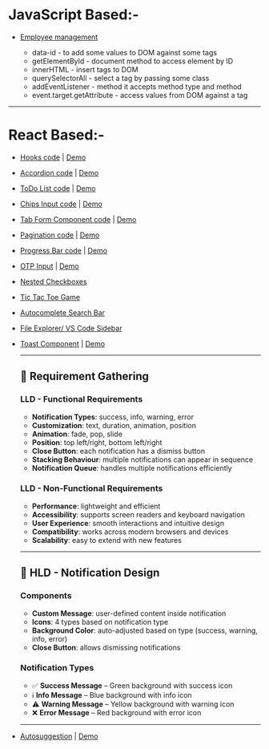 # JavaScript Based:-

- [Employee management](https://codesandbox.io/p/sandbox/employee-management-5n37xx)

    - data-id - to add some values to DOM against some tags
    - getElementById - document method to access element by ID
    - innerHTML - insert tags to DOM
    - querySelectorAll - select a tag by passing some class
    - addEventListener - method it accepts method type and method
    - event.target.getAttribute - access values from DOM against a tag

---

# React Based:-

- [Hooks code](https://codesandbox.io/p/sandbox/hooks-vj2tft) | [Demo](https://vj2tft.csb.app/)


- [Accordion code](https://codesandbox.io/p/sandbox/accordion-l9q2g8) | [Demo](https://l9q2g8.csb.app/)


- [ToDo List code](https://codesandbox.io/p/sandbox/todo-list-kt6r49) | [Demo](https://kt6r49.csb.app/)


- [Chips Input code](https://codesandbox.io/p/sandbox/chips-input-7gqj83) | [Demo](https://7gqj83.csb.app/)


- [Tab Form Component code](https://codesandbox.io/p/sandbox/tab-form-component-y85c7d) | [Demo](https://y85c7d.csb.app/)


- [Pagination code](https://codesandbox.io/p/sandbox/pagination-ppfvj8) | [Demo](https://ppfvj8.csb.app/)

- [Progress Bar code](https://codesandbox.io/p/sandbox/progress-bar-xkhppz) | [Demo](https://xkhppz.csb.app/)

- [OTP Input](https://codesandbox.io/p/sandbox/otp-screen-3mrkdr) | [Demo](https://3mrkdr.csb.app/)

- [Nested Checkboxes ]()

- [Tic Tac Toe Game]()

- [Autocomplete Search Bar]()

- [File Explorer/ VS Code Sidebar]()

- [Toast Component](https://codesandbox.io/p/sandbox/toast-46z2ln) | [Demo](https://46z2ln.csb.app/)

    ---

    ## 📌 Requirement Gathering

    ### LLD - Functional Requirements
    - **Notification Types**: success, info, warning, error  
    - **Customization**: text, duration, animation, position  
    - **Animation**: fade, pop, slide  
    - **Position**: top left/right, bottom left/right  
    - **Close Button**: each notification has a dismiss button  
    - **Stacking Behaviour**: multiple notifications can appear in sequence  
    - **Notification Queue**: handles multiple notifications efficiently  

    ### LLD - Non-Functional Requirements
    - **Performance**: lightweight and efficient  
    - **Accessibility**: supports screen readers and keyboard navigation  
    - **User Experience**: smooth interactions and intuitive design  
    - **Compatibility**: works across modern browsers and devices  
    - **Scalability**: easy to extend with new features  

    ---

    ## 📌 HLD - Notification Design

    ### Components
    - **Custom Message**: user-defined content inside notification  
    - **Icons**: 4 types based on notification type  
    - **Background Color**: auto-adjusted based on type (success, warning, info, error)  
    - **Close Button**: allows dismissing notifications  

    ### Notification Types
    - ✅ **Success Message** – Green background with success icon  
    - ℹ️ **Info Message** – Blue background with info icon  
    - ⚠️ **Warning Message** – Yellow background with warning icon  
    - ❌ **Error Message** – Red background with error icon  

    ---

- [Autosuggestion](https://codesandbox.io/p/sandbox/auto-suggestion-ncys49) | [Demo](https://ncys49.csb.app/)
